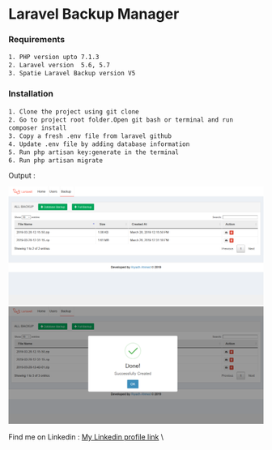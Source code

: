 # Laravel Backup Manager


### Requirements

    1. PHP version upto 7.1.3    
    2. Laravel version  5.6, 5.7  
    3. Spatie Laravel Backup version V5

### Installation

    1. Clone the project using git clone   
    2. Go to project root folder.Open git bash or terminal and run  composer install   
    3. Copy a fresh .env file from laravel github    
    4. Update .env file by adding database information    
    5. Run php artisan key:generate in the terminal    
    6. Run php artisan migrate 
    

     
Output : 

![alt text](./public/assets/images/screenshot/list.png)
![alt text](./public/assets/images/screenshot/create.png)

 Find me on  Linkedin  : [My Linkedin profile  link](https://www.linkedin.com/in/monjur-morshed-riyadh-6aaba465/)  \
